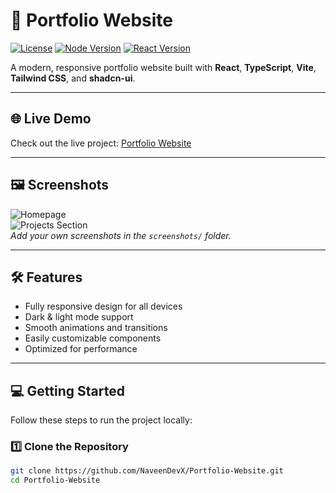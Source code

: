 # 🚀 Portfolio Website

[![License](https://img.shields.io/badge/License-MIT-blue.svg)](LICENSE) 
[![Node Version](https://img.shields.io/badge/Node-%3E%3D18.0.0-brightgreen)](https://nodejs.org/)
[![React Version](https://img.shields.io/badge/React-18.0-blue)](https://reactjs.org/)

A modern, responsive portfolio website built with **React**, **TypeScript**, **Vite**, **Tailwind CSS**, and **shadcn-ui**.

---

## 🌐 Live Demo

Check out the live project: [Portfolio Website](https://github.com/NaveenDevX/Portfolio-Website)

---

## 🖼️ Screenshots

![Homepage](screenshots/homepage.png)  
![Projects Section](screenshots/projects.png)  
*Add your own screenshots in the `screenshots/` folder.*

---

## 🛠️ Features

- Fully responsive design for all devices  
- Dark & light mode support  
- Smooth animations and transitions  
- Easily customizable components  
- Optimized for performance  

---

## 💻 Getting Started

Follow these steps to run the project locally:

### 1️⃣ Clone the Repository
```bash
git clone https://github.com/NaveenDevX/Portfolio-Website.git
cd Portfolio-Website
